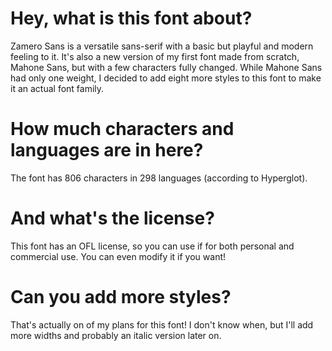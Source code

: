 # Hey, what is this font about?
Zamero Sans is a versatile sans-serif with a basic but playful and modern feeling to it.
It's also a new version of my first font made from scratch, Mahone Sans, but with a few characters fully changed. While Mahone Sans had only one weight, I decided to add eight more styles to this font to make it an actual font family.

# How much characters and languages are in here?
The font has 806 characters in 298 languages (according to Hyperglot).

# And what's the license?
This font has an OFL license, so you can use if for both personal and commercial use. You can even modify it if you want!

# Can you add more styles?
That's actually on of my plans for this font! I don't know when, but I'll add more widths and probably an italic version later on.

